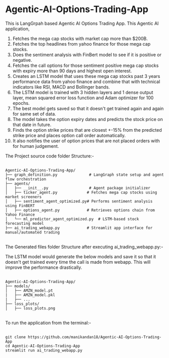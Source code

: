 # Agentic-AI-Options-Trading-App

This is LangGrpah based Agentic AI Options Trading App. This Agentic AI application,

 1. Fetches the mega cap stocks with market cap more than $200B.
 2. Fetches the top headlines from yahoo finance for those mega cap stocks.
 3. Does the sentiment analysis with FinBert model to see if it is positive or negative.
 4. Fetches the call options for those sentiment positive mega cap stocks with expiry more than 90 days and highest open interest.
 5. Creates an LSTM model that uses these mega cap stocks past 3 years performance data from yahoo finance and combine that with technical indicators like RSI, MACD and Bollinger bands.
 6. The LSTM model is trained with 3 hidden layers and 1 dense output layer, mean squared error loss function and Adam optimizer for 100 epochs.
 7. The best model gets saved so that it doesn't get trained again and again for same set of data.
 8. The model takes the option expiry dates and predicts the stock price on that date in future.
 9. Finds the option strike prices that are closest +-15% from the predicted strike price and places option call order automatically.
 10. It also notifies the user of option prices that are not placed orders with for human judgement.

The Project source code folder Structure:-

<pre> <code>
Agentic-AI-Options-Trading-App/
├── graph_definition.py              # LangGraph state setup and agent flow orchestration
├── agents/
│   ├── __init__.py                  # Agent package initializer
│   ├── ticker_agent.py             # Fetches mega cap stocks using market screeners
│   ├── sentiment_agent_optimized.py# Performs sentiment analysis using FinBERT
│   ├── options_agent.py            # Retrieves options chain from Yahoo Finance
│   └── ml_predictor_agent_optimized.py  # LSTM-based stock forecasting model
├── ai_trading_webapp.py            # Streamlit app interface for manual/automated trading
</code> </pre>

The Generated files folder Structure after executing ai_trading_webapp.py:-

The LSTM model would generate the below models and save it so that it doesn't get trained every time the call is made from webapp. This will improve the performance drastically.

<pre> <code>
Agentic-AI-Options-Trading-App/
├── models/
│   ├── AMZN_model.pt
|   ├── AMZN_model.pkl
|   ├── ...
├── loss_plots/
│   ├── loss_plots.png
</code> </pre>

To run the application from the terminal:-
<pre> <code>
git clone https://github.com/manikandan18/Agentic-AI-Options-Trading-App
cd Agentic-AI-Options-Trading-App
streamlit run ai_trading_webapp.py
</code> </pre> 
